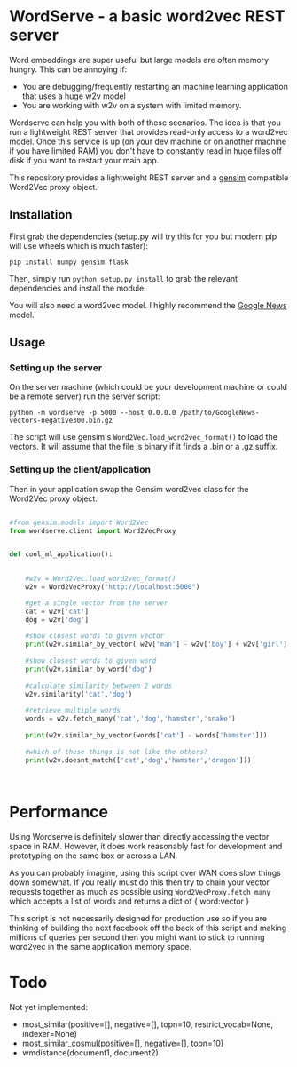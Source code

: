# WordServe - a basic word2vec REST server

Word embeddings are super useful but large models are often memory hungry. This can be annoying if:

  * You are debugging/frequently restarting an machine learning application that uses a huge w2v model
  * You are working with w2v on a system with limited memory.
 
Wordserve can help you with both of these scenarios. The idea is that you run a lightweight REST server that provides read-only 
access to a word2vec model. Once this service is up (on your dev machine or on another machine if you have limited RAM) you don't
have to constantly read in huge files off disk if you want to restart your main app.

This repository provides a lightweight REST server and a [gensim](https://radimrehurek.com/gensim/models/word2vec.html) compatible Word2Vec proxy object.


## Installation

First grab the dependencies (setup.py will try this for you but modern pip will use wheels which is much faster):

`pip install numpy gensim flask`

Then, simply run `python setup.py install` to grab the relevant dependencies and install the module.

You will also need a word2vec model. I highly recommend the [Google News](https://drive.google.com/file/d/0B7XkCwpI5KDYNlNUTTlSS21pQmM/edit?usp=sharing) model.


## Usage


### Setting up the server
On the server machine (which could be your development machine or could be a remote server) run the server script:

```
python -m wordserve -p 5000 --host 0.0.0.0 /path/to/GoogleNews-vectors-negative300.bin.gz
```

The script will use gensim's `Word2Vec.load_word2vec_format()` to load the vectors. It will assume that the file is binary if it finds a .bin or a .gz suffix.


### Setting up the client/application

Then in your application swap the Gensim word2vec class for the Word2Vec proxy object.



```python

#from gensim.models import Word2Vec
from wordserve.client import Word2VecProxy


def cool_ml_application():

	
	#w2v = Word2Vec.load_word2vec_format()
	w2v = Word2VecProxy("http://localhost:5000")

	#get a single vector from the server
	cat = w2v['cat']
	dog = w2v['dog']
	
	#show closest words to given vector
	print(w2v.similar_by_vector( w2v['man'] - w2v['boy'] + w2v['girl']  ))
	
	#show closest words to given word
	print(w2v.similar_by_word('dog')
	
	#calculate similarity between 2 words
	w2v.similarity('cat','dog')
	
	#retrieve multiple words
	words = w2v.fetch_many('cat','dog','hamster','snake')
	
	print(w2v.similar_by_vector(words['cat'] - words['hamster']))
	
	#which of these things is not like the others?
	print(w2v.doesnt_match(['cat','dog','hamster','dragon']))
	
	


```

# Performance

Using Wordserve is definitely slower than directly accessing the vector space in RAM. However, it does work reasonably fast for development and prototyping on the same box or across a LAN. 

As you can probably imagine, using this script over WAN does slow things down somewhat. If you really must do this then try to chain your vector requests together as much as possible using `Word2VecProxy.fetch_many` which accepts a list of words and returns a dict of { word:vector }

This script is not necessarily designed for production use so if you are thinking of building the next facebook off the back of this script and making millions of queries per second then you might want to stick to running word2vec in the same application memory space.


# Todo

Not yet implemented:
  * most_similar(positive=[], negative=[], topn=10, restrict_vocab=None, indexer=None)
  * most_similar_cosmul(positive=[], negative=[], topn=10)
  * wmdistance(document1, document2)